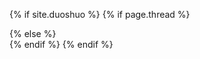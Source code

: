 {% if site.duoshuo %}
	{% if page.thread %}
	<div class="ds-thread" data-thread-key="{{ page.thread }}" data-url="{{ site.url }}{{ page.url }}" data-title="{{ page.title }}" />
	{% else %}
	<div class="ds-thread" />
	{% endif %}	
	<script type="text/javascript">
	var duoshuoQuery = {short_name: "hmbd"};
	(function() {
		var ds = document.createElement('script');
		ds.type = 'text/javascript';ds.async = true;
		ds.src = '/js/embed.js';
		ds.charset = 'UTF-8';
		(document.getElementsByTagName('head')[0]
		|| document.getElementsByTagName('body')[0]).appendChild(ds);
	})();
	</script>
{% endif %}
